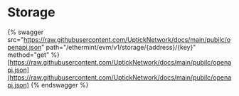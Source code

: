 # Storage

{% swagger src="https://raw.githubusercontent.com/UptickNetwork/docs/main/pubilc/openapi.json" path="/ethermint/evm/v1/storage/{address}/{key}" method="get" %}
[https://raw.githubusercontent.com/UptickNetwork/docs/main/pubilc/openapi.json](https://raw.githubusercontent.com/UptickNetwork/docs/main/pubilc/openapi.json)
{% endswagger %}
